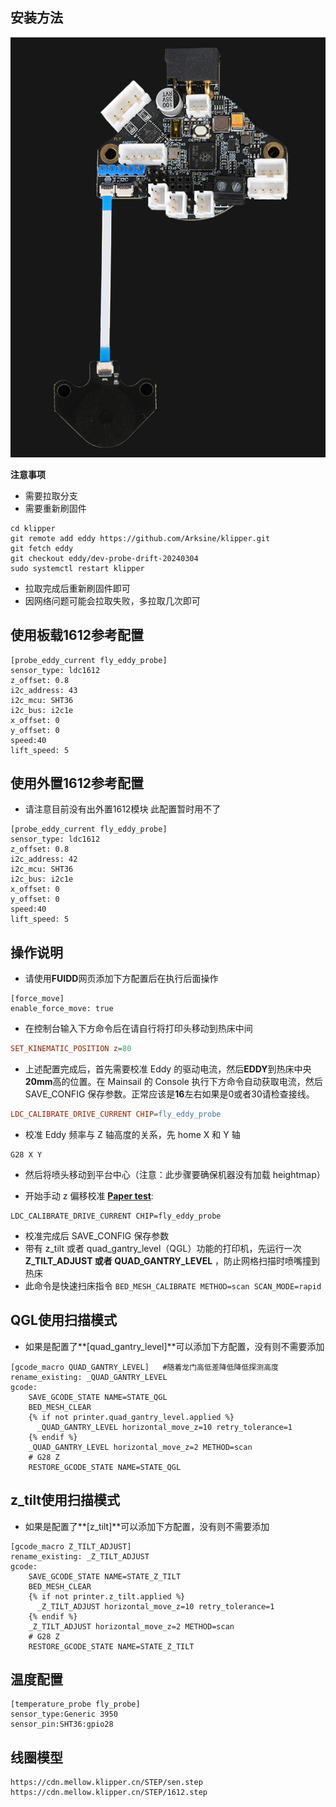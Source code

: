 ## 安装方法

![1612](../../images/boards/fly_sht36_v3/1612.jpg)

**注意事项**

* 需要拉取分支
* 需要重新刷固件

```
cd klipper
git remote add eddy https://github.com/Arksine/klipper.git
git fetch eddy
git checkout eddy/dev-probe-drift-20240304
sudo systemctl restart klipper
```

* 拉取完成后重新刷固件即可
* 因网络问题可能会拉取失败，多拉取几次即可

## 使用板载1612参考配置

```
[probe_eddy_current fly_eddy_probe]
sensor_type: ldc1612
z_offset: 0.8
i2c_address: 43
i2c_mcu: SHT36
i2c_bus: i2c1e
x_offset: 0
y_offset: 0
speed:40
lift_speed: 5
```

## 使用外置1612参考配置

* 请注意目前没有出外置1612模块 此配置暂时用不了

```
[probe_eddy_current fly_eddy_probe]
sensor_type: ldc1612
z_offset: 0.8
i2c_address: 42
i2c_mcu: SHT36
i2c_bus: i2c1e
x_offset: 0
y_offset: 0
speed:40
lift_speed: 5
```

##  操作说明

* 请使用**FUIDD**网页添加下方配置后在执行后面操作

```
[force_move]
enable_force_move: true
```

* 在控制台输入下方命令后在请自行将打印头移动到热床中间

```cfg
SET_KINEMATIC_POSITION z=80
```

* 上述配置完成后，首先需要校准 Eddy 的驱动电流，然后**EDDY**到热床中央**20mm**高的位置。在 Mainsail 的 Console 执行下方命令自动获取电流，然后 SAVE_CONFIG 保存参数。正常应该是**16**左右如果是0或者30请检查接线。

```cfg
LDC_CALIBRATE_DRIVE_CURRENT CHIP=fly_eddy_probe
```

* 校准 Eddy 频率与 Z 轴高度的关系，先 home X 和 Y 轴

```
G28 X Y
```

* 然后将喷头移动到平台中心（注意：此步骤要确保机器没有加载 heightmap）

* 开始手动 z 偏移校准 **[Paper test](https://www.klipper3d.org/Bed_Level.html#the-paper-test)**:

```
LDC_CALIBRATE_DRIVE_CURRENT CHIP=fly_eddy_probe
```

* 校准完成后 SAVE_CONFIG 保存参数
* 带有 z_tilt 或者 quad_gantry_level（QGL）功能的打印机，先运行一次 **Z_TILT_ADJUST 或者 QUAD_GANTRY_LEVEL** ，防止网格扫描时喷嘴撞到热床
* 此命令是快速扫床指令 `BED_MESH_CALIBRATE METHOD=scan SCAN_MODE=rapid` 

## QGL使用扫描模式

* 如果是配置了**[quad_gantry_level]**可以添加下方配置，没有则不需要添加

```
[gcode_macro QUAD_GANTRY_LEVEL]   #随着龙门高低差降低降低探测高度
rename_existing: _QUAD_GANTRY_LEVEL
gcode:
    SAVE_GCODE_STATE NAME=STATE_QGL
    BED_MESH_CLEAR
    {% if not printer.quad_gantry_level.applied %}
      _QUAD_GANTRY_LEVEL horizontal_move_z=10 retry_tolerance=1
    {% endif %}
    _QUAD_GANTRY_LEVEL horizontal_move_z=2 METHOD=scan
    # G28 Z
    RESTORE_GCODE_STATE NAME=STATE_QGL
```
## z_tilt使用扫描模式

* 如果是配置了**[z_tilt]**可以添加下方配置，没有则不需要添加

```
[gcode_macro Z_TILT_ADJUST]
rename_existing: _Z_TILT_ADJUST
gcode:
    SAVE_GCODE_STATE NAME=STATE_Z_TILT
    BED_MESH_CLEAR
    {% if not printer.z_tilt.applied %}
      _Z_TILT_ADJUST horizontal_move_z=10 retry_tolerance=1
    {% endif %}
    _Z_TILT_ADJUST horizontal_move_z=2 METHOD=scan
    # G28 Z
    RESTORE_GCODE_STATE NAME=STATE_Z_TILT
```
## 温度配置

```
[temperature_probe fly_probe]
sensor_type:Generic 3950
sensor_pin:SHT36:gpio28
```

## 线圈模型

```
https://cdn.mellow.klipper.cn/STEP/sen.step
https://cdn.mellow.klipper.cn/STEP/1612.step
```


